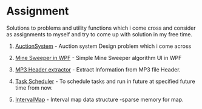 # Assignment
Solutions to problems and utility functions which i come cross and consider as assignments to myself and try to come up with solution in my free time.  

1) [AuctionSystem](https://github.com/mohandarsi/Assignment/tree/master/CAuctionSystem) - Auction system Design problem which i come across
2) [Mine Sweeper in WPF](https://github.com/mohandarsi/Assignment/tree/master/MineSweeper) - Simple Mine Sweeper algorithm  UI in WPF
3) [MP3 Header extractor](https://github.com/mohandarsi/Assignment/tree/master/IPODController) - Extract Information from MP3 file Header.
4) [Task Scheduler](https://github.com/mohandarsi/Assignment/tree/master/Timer) - To schedule tasks and run in future at specified future time from now.

5) [IntervalMap](https://github.com/mohandarsi/Assignment/tree/master/IntervalMap) - Interval map data structure -sparse memory for map.

